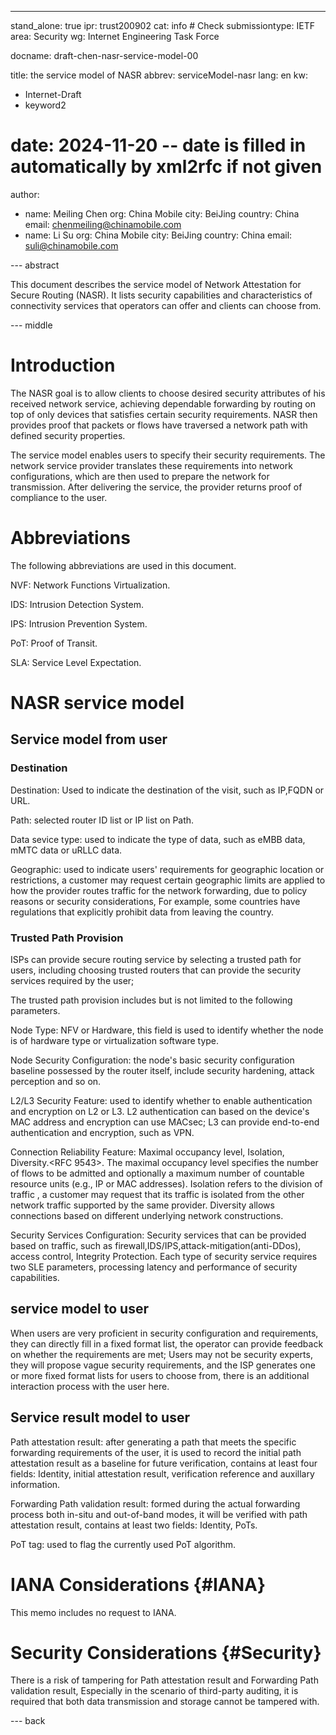 ---
stand_alone: true
ipr: trust200902
cat: info # Check
submissiontype: IETF
area: Security
wg: Internet Engineering Task Force

docname: draft-chen-nasr-service-model-00

title: the service model of NASR 
abbrev: serviceModel-nasr
lang: en
kw:
  - Internet-Draft
  - keyword2
# date: 2024-11-20 -- date is filled in automatically by xml2rfc if not given
author:
- name: Meiling Chen
  org: China Mobile
  city: BeiJing
  country: China
  email: chenmeiling@chinamobile.com
- name: Li Su
  org: China Mobile
  city: BeiJing
  country: China
  email: suli@chinamobile.com



--- abstract

This document describes the service model of Network Attestation for Secure Routing (NASR). It lists security capabilities and characteristics of connectivity services that operators can offer and clients can choose from.

--- middle

# Introduction

The NASR goal is to allow clients to choose desired security attributes of his received network service, achieving dependable forwarding by routing on top of only devices that satisfies certain security requirements. NASR then provides proof that packets or flows have traversed a network path with defined security properties.

The service model enables users to specify their security requirements. The network service provider translates these requirements into network configurations, which are then used to prepare the network for transmission. After delivering the service, the provider returns proof of compliance to the user.

# Abbreviations

The following abbreviations are used in this document.

NVF: Network Functions Virtualization.

IDS: Intrusion Detection System.

IPS: Intrusion Prevention System.

PoT: Proof of Transit.

SLA: Service Level Expectation.

# NASR service model

## Service model from user

### Destination

Destination: Used to indicate the destination of the visit, such as IP,FQDN or URL.  

Path: selected router ID list or IP list on Path.

Data sevice type: used to indicate the type of data, such as eMBB data, mMTC data or uRLLC data.

Geographic: used to indicate users' requirements for geographic location or restrictions, a customer may request certain geographic limits are applied to how the provider routes traffic for the network forwarding, due to policy reasons or security considerations, For example, some countries have regulations that explicitly prohibit data from leaving the country.

### Trusted Path Provision

ISPs can provide secure routing service by selecting a trusted path for users, including choosing trusted routers that can provide the security services required by the user;

The trusted path provision includes but is not limited to the following parameters.

Node Type: NFV or Hardware, this field is used to identify whether the node is of hardware type or virtualization software type.

Node Security Configuration: the node's basic security configuration baseline possessed by the router itself, include security hardening, attack perception and so on. 

L2/L3 Security Feature: used to identify whether to enable authentication and encryption on L2 or L3. L2 authentication can based on the device's MAC address and encryption can use MACsec; L3 can provide end-to-end authentication and encryption, such as VPN. 

Connection Reliability Feature: Maximal occupancy level, Isolation, Diversity.<RFC 9543>. The maximal occupancy level specifies the number of flows to be admitted and optionally a maximum number of countable resource units (e.g., IP or MAC addresses). Isolation refers to the division of traffic , a customer may request that its traffic is isolated from the other network traffic supported by the same provider. Diversity allows connections based on different underlying network constructions.

Security Services Configuration: Security services that can be provided based on traffic, such as firewall,IDS/IPS,attack-mitigation(anti-DDos), access control, Integrity Protection. Each type of security service requires two SLE parameters, processing latency and performance of security capabilities.

## service model to user

When users are very proficient in security configuration and requirements, they can directly fill in a fixed format list, the operator can provide feedback on whether the requirements are met; Users may not be security experts, they will propose vague security requirements, and the ISP generates one or more fixed format lists for users to choose from, there is an additional interaction process with the user here.

## Service result model to user

Path attestation result: after generating a path that meets the specific forwarding requirements of the user, it is used to record the initial path attestation result as a baseline for future verification, contains at least four fields: Identity, initial attestation result, verification reference and auxillary information.
						
Forwarding Path validation result: formed during the actual forwarding process both in-situ and out-of-band modes, it will be verified with path attestation result,  contains at least two fields: Identity, PoTs.

PoT tag: used to flag the currently used PoT algorithm.

# IANA Considerations {#IANA}

This memo includes no request to IANA. 


# Security Considerations {#Security}

There is a risk of tampering for Path attestation result and Forwarding Path validation result, Especially in the scenario of third-party auditing, it is required that both data transmission and storage cannot be tampered with.


--- back



